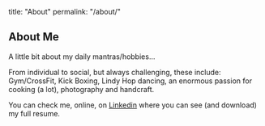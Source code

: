 title: "About"
permalink: "/about/"


## About Me

A little bit about my daily mantras/hobbies...

From individual to social, but always challenging, these include: Gym/CrossFit, Kick Boxing, Lindy Hop dancing, an enormous passion for cooking (a lot), photography and handcraft.


You can check me, online, on [Linkedin](https://www.linkedin.com/in/lsa003/) where you can see (and download) my full resume.
